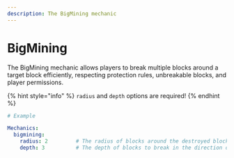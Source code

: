 ```yaml
---
description: The BigMining mechanic
---
```


# BigMining

The BigMining mechanic allows players to break multiple blocks around a target block efficiently, respecting protection rules, unbreakable blocks, and player permissions.

{% hint style="info" %}
`radius` and `depth` options are required!
{% endhint %}

```yaml
# Example

Mechanics:
  bigmining:
    radius: 2         # The radius of blocks around the destroyed block to break.
    depth: 3          # The depth of blocks to break in the direction of mining.
```
